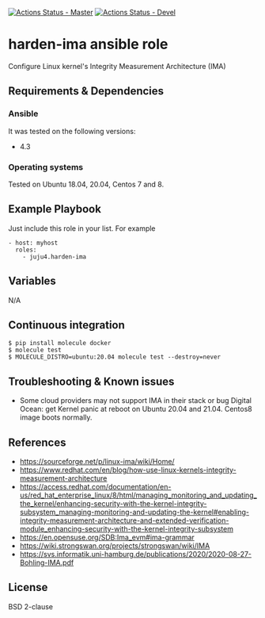 [![Actions Status - Master](https://github.com/juju4/ansible-harden-ima/workflows/AnsibleCI/badge.svg)](https://github.com/juju4/ansible-harden-ima/actions?query=branch%3Amaster)
[![Actions Status - Devel](https://github.com/juju4/ansible-harden-ima/workflows/AnsibleCI/badge.svg?branch=devel)](https://github.com/juju4/ansible-harden-ima/actions?query=branch%3Adevel)

# harden-ima ansible role

Configure Linux kernel's Integrity Measurement Architecture (IMA)

## Requirements & Dependencies

### Ansible
It was tested on the following versions:
 * 4.3

### Operating systems

Tested on Ubuntu 18.04, 20.04, Centos 7 and 8.

## Example Playbook

Just include this role in your list.
For example

```
- host: myhost
  roles:
    - juju4.harden-ima
```

## Variables

N/A

## Continuous integration

```
$ pip install molecule docker
$ molecule test
$ MOLECULE_DISTRO=ubuntu:20.04 molecule test --destroy=never
```


## Troubleshooting & Known issues

* Some cloud providers may not support IMA in their stack or bug
Digital Ocean: get Kernel panic at reboot on Ubuntu 20.04 and 21.04. Centos8 image boots normally.

## References

* https://sourceforge.net/p/linux-ima/wiki/Home/
* https://www.redhat.com/en/blog/how-use-linux-kernels-integrity-measurement-architecture
* https://access.redhat.com/documentation/en-us/red_hat_enterprise_linux/8/html/managing_monitoring_and_updating_the_kernel/enhancing-security-with-the-kernel-integrity-subsystem_managing-monitoring-and-updating-the-kernel#enabling-integrity-measurement-architecture-and-extended-verification-module_enhancing-security-with-the-kernel-integrity-subsystem
* https://en.opensuse.org/SDB:Ima_evm#ima-grammar
* https://wiki.strongswan.org/projects/strongswan/wiki/IMA
* https://svs.informatik.uni-hamburg.de/publications/2020/2020-08-27-Bohling-IMA.pdf

## License

BSD 2-clause
